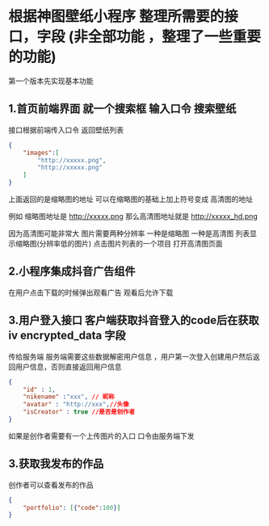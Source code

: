 
# 根据神图壁纸小程序 整理所需要的接口，字段 (非全部功能 ，整理了一些重要的功能)

  第一个版本先实现基本功能 

## 1.首页前端界面 就一个搜索框 输入口令 搜索壁纸

接口根据前端传入口令 返回壁纸列表 

``` JSON
{
    "images":[
        "http://xxxxx.png",
        "http://xxxxx.png"
    ]
}
```
上面返回的是缩略图的地址 可以在缩略图的基础上加上符号变成 高清图的地址 

例如 缩略图地址是 http://xxxxx.png 那么高清图地址就是 http://xxxxx_hd.png

因为高清图可能非常大 图片需要两种分辨率 一种是缩略图 一种是高清图 列表显示缩略图(分辨率低的图片) 点击图片列表的一个项目 打开高清图页面

## 2.小程序集成抖音广告组件
在用户点击下载的时候弹出观看广告 观看后允许下载

## 3.用户登入接口 客户端获取抖音登入的code后在获取iv encrypted_data 字段 
传给服务端 服务端需要这些数据解密用户信息 ，用户第一次登入创建用户然后返回用户信息，否则直接返回用户信息 
``` JSON
{
    "id" : 1,
    "nikename" :"xxx", // 昵称
    "avatar" : "http://xxx",//头像
    "isCreator" : true //是否是创作者
}
```


如果是创作者需要有一个上传图片的入口 口令由服务端下发 


## 3.获取我发布的作品
创作者可以查看发布的作品
``` JSON
{
    "portfolio": [{"code":100}]
}
```









